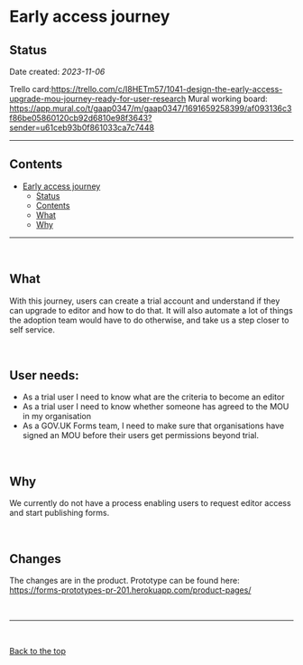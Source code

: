 # Early access journey 

## Status

Date created: *2023-11-06*  

Trello card:https://trello.com/c/I8HETm57/1041-design-the-early-access-upgrade-mou-journey-ready-for-user-research 
Mural working board: https://app.mural.co/t/gaap0347/m/gaap0347/1691659258399/af093136c3f86be05860120cb92d6810e98f3643?sender=u61ceb93b0f861033ca7c7448 

___

## Contents

- [Early access journey](#early-access-journey)
  - [Status](#status)
  - [Contents](#contents)
  - [What](#what)
  - [Why](#why)

___

<br>

## What
With this journey, users can create a trial account and understand if they can upgrade to editor and how to do that. It will also automate a lot of things the adoption team would have to do otherwise, and take us a step closer to self service.

<br>

## User needs: 
 * As a trial user I need to know what are the criteria to become an editor
 * As a trial user I need to know whether someone has agreed to the MOU in my organisation 
 * As a GOV.UK Forms team, I need to make sure that organisations have signed an MOU before their users get permissions beyond trial.

<br>

## Why

We currently do not have a process enabling users to request editor access and start publishing forms. 

<br>

## Changes
The changes are in the product. 
Prototype can be found here: https://forms-prototypes-pr-201.herokuapp.com/product-pages/ 

<br>

___

<br>

[Back to the top](#early-access-journey)
